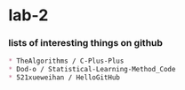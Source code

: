 # lab-2
### lists of interesting things on github
```markdown
* TheAlgorithms / C-Plus-Plus
* Dod-o / Statistical-Learning-Method_Code
* 521xueweihan / HelloGitHub
```
